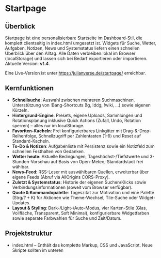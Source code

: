 ﻿# Startpage

## Überblick
Startpage ist eine personalisierbare Startseite im Dashboard-Stil, die komplett clientseitig in index.html umgesetzt ist. Widgets für Suche, Wetter, Aufgaben, Notizen, News und Systemstatus liefern einen schnellen Überblick über den Alltag. Alle Daten verbleiben lokal im Browser (localStorage) und lassen sich bei Bedarf exportieren oder importieren. Aktuelle Version: **v1.4**.

Eine Live-Version ist unter https://julianverse.de/startpage/ erreichbar.

## Kernfunktionen
- **Schnellsuche**: Auswahl zwischen mehreren Suchmaschinen, Unterstützung von !Bang-Shortcuts (!g, !ddg, !wiki, …) sowie eigenen Kürzeln.
- **Hintergrund-Engine**: Presets, eigene Uploads, Sammlungen und Rotationsplanung inklusive Quick Actions (Zufall, Undo, Rotation sperren) – alles nur im localStorage.
- **Favoriten-Kacheln**: Frei konfigurierbares Linkgitter mit Drag-&-Drop-Reihenfolge, Schnellzugriff per Zahlentasten (1-9) und Reset auf Standard-Kacheln.
- **To-Do & Notizen**: Aufgabenliste mit Persistenz sowie ein Notizfeld zum schnellen Festhalten von Gedanken.
- **Wetter heute**: Aktuelle Bedingungen, Tageshöchst-/Tiefstwerte und 3-Stunden-Vorschau auf Basis von Open-Meteo; Standardstadt frei wählbar.
- **News-Feed**: RSS-Leser mit auswählbaren Quellen, erweiterbar über eigene Feeds (Abruf via AllOrigins CORS-Proxy).
- **Zuletzt & Systemstatus**: Historie der eigenen Suchen/Klicks sowie Verbindungsinformationen (soweit vom Browser verfügbar).
- **Quote & Kommandopalette**: Tageszitat zur Motivation und eine Palette (Strg/? + K) für Aktionen wie Theme-Wechsel, Tile-Suche oder Widget-Updates.
- **Layout & Styling**: Dark-/Light-/Auto-Modus, vier Karten-Stile (Glas, Vollfläche, Transparent, Soft Minimal), konfigurierbare Widgetfarben sowie separate Farbwahlen für Suche und Zeit/Datum.

## Projektstruktur
- index.html – Enthält das komplette Markup, CSS und JavaScript. Neue Skripte sollten im unteren <script>-Block ergänzt und innerhalb von init() initialisiert werden.
- ssets/ – (optional) Ablage für zusätzliche Bilder oder Medien, die von der Startseite referenziert werden.
- LICENSE – MIT-Lizenz für den Code.

## Lokale Nutzung
Es ist kein Build-Schritt notwendig; ein beliebiger statischer Server genügt. Empfohlene Varianten:

`ash
python -m http.server 4173
`

`ash
npx serve .
`

Die Seite ist anschließend unter http://localhost:4173 (oder dem jeweiligen Port) erreichbar.

## Anpassung und Erweiterung
- **Hintergrund & Erscheinung**: Presets, Uploads, Sammlungen, Favoriten und Rotation über den gleichnamigen Tab im Einstellungsmodal verwalten.
- **Suche & Feeds**: Engines aktivieren/deaktivieren, eigene !Shortcuts und RSS-Feeds im Tab „Suche & Feeds“ pflegen; {q} steht als Platzhalter für die Suchphrase.
- **Widgets & Layout**: Sichtbarkeit einzelner Karten, globale Karten-Stile, Standard-Stadt für das Wetter und Widget-Akzentfarben im Tab „Widgets“ anpassen.
- **Header & Suche**: Farben für Zeit/Datum sowie die Suche festlegen oder per Reset auf den aktuellen Karten-Stil zurücksetzen.
- **Datenverwaltung**: Export und Import aller localStorage-Einträge als JSON über den Tab „Daten“.
- **Kommandopalette**: Strg/? + K öffnet eine fuzzy durchsuchbare Aktionsliste (z. B. Tiles öffnen, Theme wechseln, Widgets neu laden).

Neue Komponenten sollten im vorhandenen Stil ergänzt werden (2-Spaces-Einrückung, camelCase für JavaScript, hyphen-case für CSS-Klassen). Wiederverwendbare Logik wird idealerweise als Funktion unterhalb der bestehenden Utilities abgelegt und aus init() gestartet.

## Daten & Integrationen
- **Speicherung**: Alle Nutzerdaten werden lokal im Browser gespeichert (localStorage). Es findet keine serverseitige Synchronisation statt.
- **APIs**:
  - [Open-Meteo](https://open-meteo.com/) für Wetterdaten (inkl. Geocoding).
  - [AllOrigins](https://allorigins.win/) als Proxy für RSS-Feeds.
  - Google Fonts (Inter) für die Typografie.

## Tests & Qualitätssicherung
Der Fokus liegt auf manuellen Smoke-Tests:
- Suche mit mehreren Engines und !Shortcuts ausführen.
- Wetterstadt setzen, Seite neu laden und Datenabruf prüfen.
- To-Dos und Notizen anlegen, erledigen und Browser neu laden.
- Theme-Toggle (Dark/Light/Auto) sowie Hintergrundrotation validieren.
- News-Feeds wechseln, eigene Feeds hinterlegen und das Neu-Laden testen.
- localStorage ggf. leeren, um Migrationen zu überprüfen.

Automatisierte End-to-End-Tests können mit Playwright oder Cypress ergänzt und unter 	ests/*.e2e.spec.js abgelegt werden.

## Lizenz
Der Code steht unter der [MIT-Lizenz](LICENSE).
